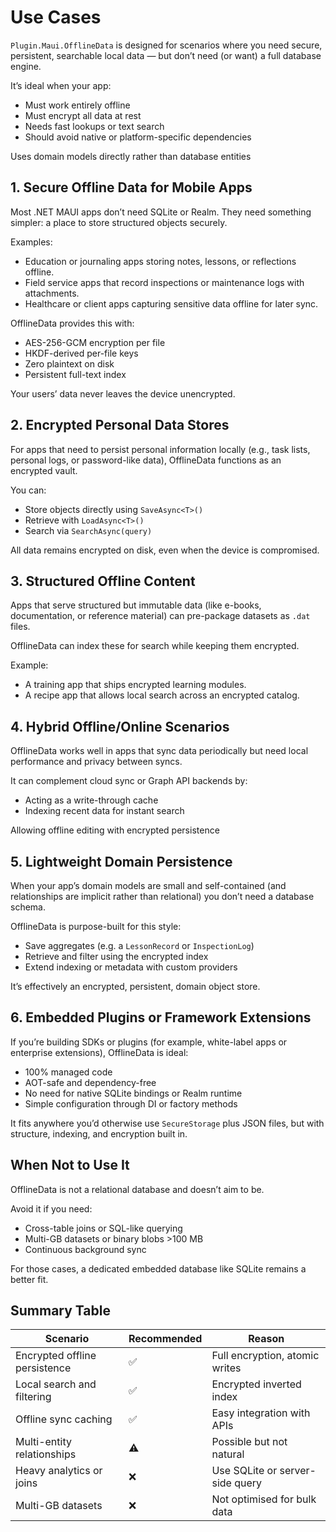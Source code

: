 # Use Cases

`Plugin.Maui.OfflineData` is designed for scenarios where you need secure, persistent, searchable local data — but don’t need (or want) a full database engine.

It’s ideal when your app:

* Must work entirely offline
* Must encrypt all data at rest
* Needs fast lookups or text search
* Should avoid native or platform-specific dependencies

Uses domain models directly rather than database entities

## 1. Secure Offline Data for Mobile Apps

Most .NET MAUI apps don’t need SQLite or Realm. They need something simpler: a place to store structured objects securely.

Examples:

* Education or journaling apps storing notes, lessons, or reflections offline.
* Field service apps that record inspections or maintenance logs with attachments.
* Healthcare or client apps capturing sensitive data offline for later sync.

OfflineData provides this with:

* AES-256-GCM encryption per file
* HKDF-derived per-file keys
* Zero plaintext on disk
* Persistent full-text index

Your users’ data never leaves the device unencrypted.

## 2. Encrypted Personal Data Stores

For apps that need to persist personal information locally (e.g., task lists, personal logs, or password-like data), OfflineData functions as an encrypted vault.

You can:

* Store objects directly using `SaveAsync<T>()`
* Retrieve with `LoadAsync<T>()`
* Search via `SearchAsync(query)`

All data remains encrypted on disk, even when the device is compromised.

## 3. Structured Offline Content

Apps that serve structured but immutable data (like e-books, documentation, or reference material) can pre-package datasets as `.dat` files.

OfflineData can index these for search while keeping them encrypted.

Example:

* A training app that ships encrypted learning modules.
* A recipe app that allows local search across an encrypted catalog.

## 4. Hybrid Offline/Online Scenarios

OfflineData works well in apps that sync data periodically but need local performance and privacy between syncs.

It can complement cloud sync or Graph API backends by:

* Acting as a write-through cache
* Indexing recent data for instant search

Allowing offline editing with encrypted persistence

## 5. Lightweight Domain Persistence

When your app’s domain models are small and self-contained (and relationships are implicit rather than relational) you don’t need a database schema.

OfflineData is purpose-built for this style:

* Save aggregates (e.g. a `LessonRecord` or `InspectionLog`)
* Retrieve and filter using the encrypted index
* Extend indexing or metadata with custom providers

It’s effectively an encrypted, persistent, domain object store.

## 6. Embedded Plugins or Framework Extensions

If you’re building SDKs or plugins (for example, white-label apps or enterprise extensions), OfflineData is ideal:

* 100% managed code
* AOT-safe and dependency-free
* No need for native SQLite bindings or Realm runtime
* Simple configuration through DI or factory methods

It fits anywhere you’d otherwise use `SecureStorage` plus JSON files, but with structure, indexing, and encryption built in.

## When Not to Use It

OfflineData is not a relational database and doesn’t aim to be.

Avoid it if you need:

* Cross-table joins or SQL-like querying
* Multi-GB datasets or binary blobs >100 MB
* Continuous background sync

For those cases, a dedicated embedded database like SQLite remains a better fit.

## Summary Table

| Scenario                      | Recommended | Reason                          |
| ----------------------------- | ----------- | ------------------------------- |
| Encrypted offline persistence | ✅          | Full encryption, atomic writes  |
| Local search and filtering    | ✅          | Encrypted inverted index        |
| Offline sync caching          | ✅          | Easy integration with APIs      |
| Multi-entity relationships    | ⚠️        | Possible but not natural        |
| Heavy analytics or joins      | ❌          | Use SQLite or server-side query |
| Multi-GB datasets             | ❌          | Not optimised for bulk data     |
